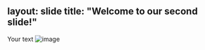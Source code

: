 layout: slide
title: "Welcome to our second slide!"
---
Your text
![image](https://user-images.githubusercontent.com/81591652/170845482-8dc3a3dd-9445-4aec-ace5-e59438d7cb49.png)

